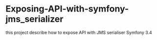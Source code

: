 # Exposing-API-with-symfony-jms_serializer
this project describe how to expose API with JMS serialiser Symfony 3.4
